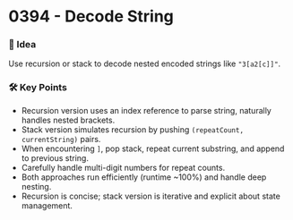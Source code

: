 # 0394 - Decode String

### 🧠 Idea  
Use recursion or stack to decode nested encoded strings like `"3[a2[c]]"`.

### 🛠️ Key Points  
- Recursion version uses an index reference to parse string, naturally handles nested brackets.  
- Stack version simulates recursion by pushing `(repeatCount, currentString)` pairs.  
- When encountering `]`, pop stack, repeat current substring, and append to previous string.  
- Carefully handle multi-digit numbers for repeat counts.  
- Both approaches run efficiently (runtime ~100%) and handle deep nesting.  
- Recursion is concise; stack version is iterative and explicit about state management.